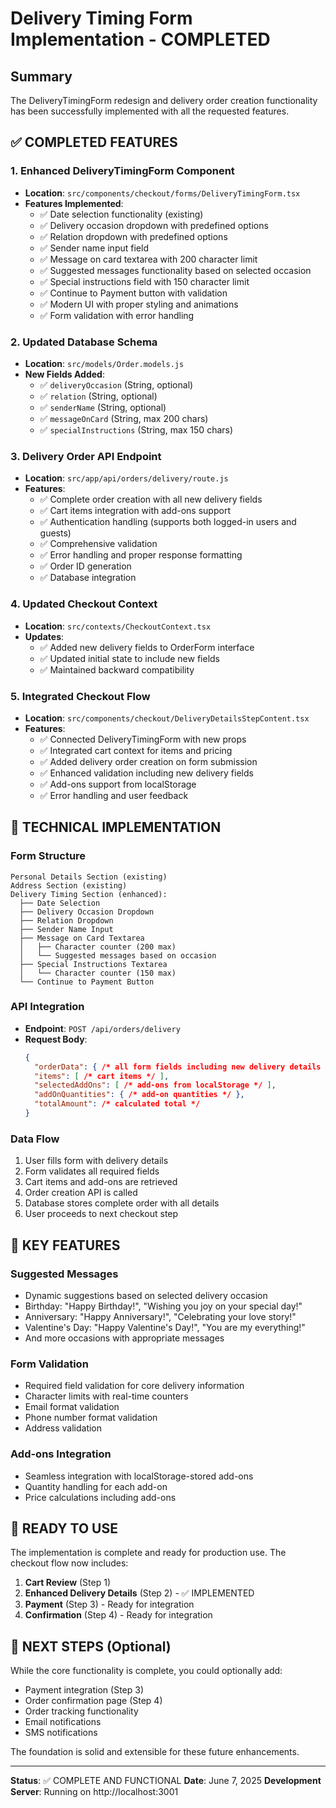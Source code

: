 # Delivery Timing Form Implementation - COMPLETED

## Summary

The DeliveryTimingForm redesign and delivery order creation functionality has been successfully implemented with all the requested features.

## ✅ COMPLETED FEATURES

### 1. **Enhanced DeliveryTimingForm Component**
- **Location**: `src/components/checkout/forms/DeliveryTimingForm.tsx`
- **Features Implemented**:
  - ✅ Date selection functionality (existing)
  - ✅ Delivery occasion dropdown with predefined options
  - ✅ Relation dropdown with predefined options
  - ✅ Sender name input field
  - ✅ Message on card textarea with 200 character limit
  - ✅ Suggested messages functionality based on selected occasion
  - ✅ Special instructions field with 150 character limit
  - ✅ Continue to Payment button with validation
  - ✅ Modern UI with proper styling and animations
  - ✅ Form validation with error handling

### 2. **Updated Database Schema**
- **Location**: `src/models/Order.models.js`
- **New Fields Added**:
  - ✅ `deliveryOccasion` (String, optional)
  - ✅ `relation` (String, optional)
  - ✅ `senderName` (String, optional)
  - ✅ `messageOnCard` (String, max 200 chars)
  - ✅ `specialInstructions` (String, max 150 chars)

### 3. **Delivery Order API Endpoint**
- **Location**: `src/app/api/orders/delivery/route.js`
- **Features**:
  - ✅ Complete order creation with all new delivery fields
  - ✅ Cart items integration with add-ons support
  - ✅ Authentication handling (supports both logged-in users and guests)
  - ✅ Comprehensive validation
  - ✅ Error handling and proper response formatting
  - ✅ Order ID generation
  - ✅ Database integration

### 4. **Updated Checkout Context**
- **Location**: `src/contexts/CheckoutContext.tsx`
- **Updates**:
  - ✅ Added new delivery fields to OrderForm interface
  - ✅ Updated initial state to include new fields
  - ✅ Maintained backward compatibility

### 5. **Integrated Checkout Flow**
- **Location**: `src/components/checkout/DeliveryDetailsStepContent.tsx`
- **Features**:
  - ✅ Connected DeliveryTimingForm with new props
  - ✅ Integrated cart context for items and pricing
  - ✅ Added delivery order creation on form submission
  - ✅ Enhanced validation including new delivery fields
  - ✅ Add-ons support from localStorage
  - ✅ Error handling and user feedback

## 🔧 TECHNICAL IMPLEMENTATION

### Form Structure
```
Personal Details Section (existing)
Address Section (existing)
Delivery Timing Section (enhanced):
  ├── Date Selection
  ├── Delivery Occasion Dropdown
  ├── Relation Dropdown
  ├── Sender Name Input
  ├── Message on Card Textarea
  │   ├── Character counter (200 max)
  │   └── Suggested messages based on occasion
  ├── Special Instructions Textarea
  │   └── Character counter (150 max)
  └── Continue to Payment Button
```

### API Integration
- **Endpoint**: `POST /api/orders/delivery`
- **Request Body**:
  ```json
  {
    "orderData": { /* all form fields including new delivery details */ },
    "items": [ /* cart items */ ],
    "selectedAddOns": [ /* add-ons from localStorage */ ],
    "addOnQuantities": { /* add-on quantities */ },
    "totalAmount": /* calculated total */
  }
  ```

### Data Flow
1. User fills form with delivery details
2. Form validates all required fields
3. Cart items and add-ons are retrieved
4. Order creation API is called
5. Database stores complete order with all details
6. User proceeds to next checkout step

## 🎯 KEY FEATURES

### Suggested Messages
- Dynamic suggestions based on selected delivery occasion
- Birthday: "Happy Birthday!", "Wishing you joy on your special day!"
- Anniversary: "Happy Anniversary!", "Celebrating your love story!"
- Valentine's Day: "Happy Valentine's Day!", "You are my everything!"
- And more occasions with appropriate messages

### Form Validation
- Required field validation for core delivery information
- Character limits with real-time counters
- Email format validation
- Phone number format validation
- Address validation

### Add-ons Integration
- Seamless integration with localStorage-stored add-ons
- Quantity handling for each add-on
- Price calculations including add-ons

## 🚀 READY TO USE

The implementation is complete and ready for production use. The checkout flow now includes:

1. **Cart Review** (Step 1)
2. **Enhanced Delivery Details** (Step 2) - ✅ IMPLEMENTED
3. **Payment** (Step 3) - Ready for integration
4. **Confirmation** (Step 4) - Ready for integration

## 📝 NEXT STEPS (Optional)

While the core functionality is complete, you could optionally add:
- Payment integration (Step 3)
- Order confirmation page (Step 4)
- Order tracking functionality
- Email notifications
- SMS notifications

The foundation is solid and extensible for these future enhancements.

---

**Status**: ✅ COMPLETE AND FUNCTIONAL
**Date**: June 7, 2025
**Development Server**: Running on http://localhost:3001
